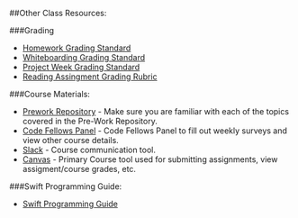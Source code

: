 ##Other Class Resources:

###Grading
* [Homework Grading Standard](hw-grading-standard/)
* [Whiteboarding Grading Standard](wb-grading-standard/)
* [Project Week Grading Standard](pw-grading-standard/)
* [Reading Assingment Grading Rubric](ra-grading-standard/)

###Course Materials:
* [Prework Repository](https://github.com/codefellows/iOS401-prework) - Make sure you are familiar with each of the topics covered in the Pre-Work Repository.
* [Code Fellows Panel](https://panel.codefellows.org/) - Code Fellows Panel to fill out weekly surveys and view other course details.
* [Slack](https://slack.com/apps) - Course communication tool.
* [Canvas](https://canvas.instructure.com/) - Primary Course tool used for submitting assignments, view assigment/course grades, etc.

###Swift Programming Guide:
* [Swift Programming Guide](https://developer.apple.com/library/ios/documentation/Swift/Conceptual/Swift_Programming_Language/index.html)
